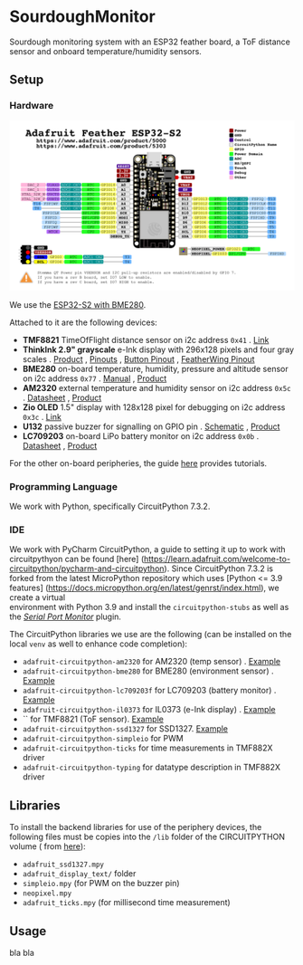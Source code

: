 SourdoughMonitor
================
Sourdough monitoring system with an ESP32 feather board, a ToF distance sensor and onboard temperature/humidity sensors.

Setup
-----

### Hardware

![](imgs/adafruit_products_Adafruit_Feather_ESP32-S2_Pinout.png)

We use the [ESP32-S2 with BME280](https://circuitpython.org/board/adafruit_feather_esp32s2_bme280/).

Attached to it are the following devices:

- **TMF8821** TimeOfFlight distance sensor on i2c address `0x41`
  . [Link](https://shop.pimoroni.com/products/sparkfun-qwiic-mini-dtof-imager-tmf8821?variant=39880899067987)
- **ThinkInk 2.9" grayscale** e-Ink display with 296x128 pixels and four gray scales
  . [Product](https://shop.pimoroni.com/products/adafruit-2-9-grayscale-eink-epaper-display-featherwing-4-level-grayscale?variant=32283947728979)
  , [Pinouts](https://cdn-learn.adafruit.com/assets/assets/000/096/234/original/adafruit_products_FeatherWing_bb.jpg?1603386177)
  , [Button Pinout](https://cdn-learn.adafruit.com/assets/assets/000/104/602/original/eink___epaper_Pinouts_FeatherWing_Buttons.jpg?1631640413)
  , [FeatherWing Pinout](https://cdn-learn.adafruit.com/assets/assets/000/104/601/original/eink___epaper_Pinouts_2.9.jpg?1631640290)
- **BME280** on-board temperature, humidity, pressure and altitude sensor on i2c address `0x77`
  . [Manual](https://ae-bst.resource.bosch.com/media/_tech/media/datasheets/BST-BME280-DS002.pdf)
  , [Product](https://shop.pimoroni.com/products/bme280-breakout?variant=29420960677971)
- **AM2320** external temperature and humidity sensor on i2c address `0x5c`
  . [Datasheet](https://akizukidenshi.com/download/ds/aosong/AM2320.pdf)
  , [Product](https://shop.pimoroni.com/products/digital-temperature-and-humidity-sensor?variant=35611648138)
- **Zio OLED** 1.5" display with 128x128 pixel for debugging on i2c address `0x3c`
  . [Link](https://learn.adafruit.com/adafruit-grayscale-1-5-128x128-oled-display)
- **U132** passive buzzer for signalling on GPIO pin <tbd>
  . [Schematic](https://cdn.shopify.com/s/files/1/0174/1800/products/buzzer_sch_01_1500x1500.jpg?v=1640774058)
  , [Product](https://shop.pimoroni.com/products/passive-buzzer-unit?variant=39618442297427)
- **LC709203** on-board LiPo battery monitor on i2c address `0x0b`
  . [Datasheet](https://cdn-learn.adafruit.com/assets/assets/000/094/597/original/LC709203F-D.PDF?1599248750)
  , [Product](https://learn.adafruit.com/adafruit-esp32-s2-tft-feather/i2c-on-board-sensor)

For the other on-board peripheries, the
guide [here](https://learn.adafruit.com/adafruit-esp32-s2-feather/circuitpython-essentials) provides tutorials.

### Programming Language

We work with Python, specifically CircuitPython 7.3.2.

### IDE

We work with PyCharm CircuitPython, a guide to setting it up to work with circuitpythyon can be found  [here]
(https://learn.adafruit.com/welcome-to-circuitpython/pycharm-and-circuitpython).
Since CircuitPython 7.3.2 is forked from the latest MicroPython repository which
uses [Python <= 3.9 features] (https://docs.micropython.org/en/latest/genrst/index.html), we create a virtual  
environment with Python 3.9 and install the `circuitpython-stubs` as well as the
[_Serial Port Monitor_](https://plugins.jetbrains.com/plugin/8031-serial-port-monitor) plugin.

The CircuitPython libraries we use are the following (can be installed on the local `venv` as well to enhance code
completion):

- `adafruit-circuitpython-am2320` for AM2320 (temp sensor)
  . [Example](https://github.com/adafruit/Adafruit_CircuitPython_AM2320/blob/main/examples/am2320_simpletest.py)
- `adafruit-circuitpython-bme280` for BME280 (environment sensor)
  . [Example](https://github.com/adafruit/Adafruit_CircuitPython_BME280/blob/main/examples/bme280_normal_mode.py)
- `adafruit-circuitpython-lc709203f` for LC709203 (battery monitor)
  . [Example](https://github.com/adafruit/Adafruit_CircuitPython_LC709203F/blob/main/examples/lc709203f_simpletest.py)
- `adafruit-circuitpython-il0373` for IL0373 (e-Ink display)
  . [Example](https://github.com/adafruit/Adafruit_CircuitPython_IL0373/blob/main/examples/il0373_2.9_grayscale.py)
- `` for TMF8821 (ToF sensor). [Example]()
- `adafruit-circuitpython-ssd1327` for
  SSD1327. [Example](https://github.com/adafruit/Adafruit_CircuitPython_SSD1327/blob/main/examples/ssd1327_simpletest.py)
- `adafruit-circuitpython-simpleio` for PWM
- `adafruit-circuitpython-ticks` for time measurements in TMF882X driver
- `adafruit-circuitpython-typing` for datatype description in TMF882X driver

Libraries
---------

To install the backend libraries for use of the periphery devices, the following files must be copies into the `/lib`
folder of the CIRCUITPYTHON volume (
from [here](https://github.com/adafruit/Adafruit_CircuitPython_Bundle/releases/tag/20220904)):

- `adafruit_ssd1327.mpy`
- `adafruit_display_text/` folder
- `simpleio.mpy` (for PWM on the buzzer pin)
- `neopixel.mpy`
- `adafruit_ticks.mpy` (for millisecond time measurement)

Usage
-----

bla bla
